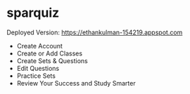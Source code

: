 # sparquiz

Deployed Version: https://ethankulman-154219.appspot.com

- Create Account 
- Create or Add Classes 
- Create Sets & Questions
- Edit Questions
- Practice Sets
- Review Your Success and Study Smarter
